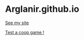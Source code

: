 # Arglanir.github.io
[See my site](https://arglanir.github.io/)

[Test a coop game !](https://arglanir.github.io/jeucoop/jeutir.html)
